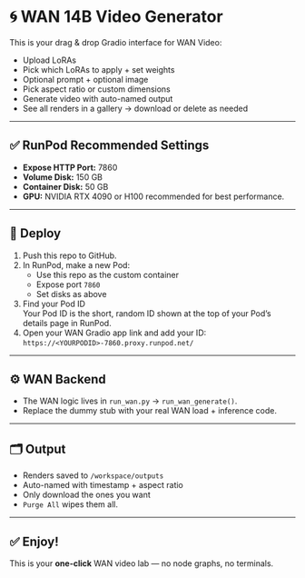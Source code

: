 # 🌀 WAN 14B Video Generator

This is your drag & drop Gradio interface for WAN Video:  
- Upload LoRAs  
- Pick which LoRAs to apply + set weights  
- Optional prompt + optional image  
- Pick aspect ratio or custom dimensions  
- Generate video with auto-named output  
- See all renders in a gallery → download or delete as needed

---

## ✅ RunPod Recommended Settings

- **Expose HTTP Port:** 7860  
- **Volume Disk:** 150 GB  
- **Container Disk:** 50 GB
- **GPU:** NVIDIA RTX 4090 or H100 recommended for best performance.

---

## 🚀 Deploy

1. Push this repo to GitHub.  
2. In RunPod, make a new Pod:
   - Use this repo as the custom container
   - Expose port `7860`
   - Set disks as above
3. Find your Pod ID  
Your Pod ID is the short, random ID shown at the top of your Pod’s details page in RunPod.  
4. Open your WAN Gradio app link and add your ID: 
`https://<YOURPODID>-7860.proxy.runpod.net/`

---

## ⚙️ WAN Backend

- The WAN logic lives in `run_wan.py` → `run_wan_generate()`.  
- Replace the dummy stub with your real WAN load + inference code.

---

## 🗂️ Output

- Renders saved to `/workspace/outputs`  
- Auto-named with timestamp + aspect ratio  
- Only download the ones you want  
- `Purge All` wipes them all.

---

## ✅ Enjoy!

This is your **one-click** WAN video lab — no node graphs, no terminals.
